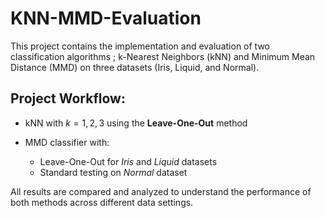 # KNN-MMD-Evaluation
This project contains the implementation and evaluation of two classification algorithms ; k-Nearest Neighbors (kNN) and Minimum Mean Distance (MMD) on three datasets (Iris, Liquid, and Normal).

## Project Workflow:
* kNN with $k = 1, 2, 3$ using the **Leave-One-Out** method
* MMD classifier with:

  * Leave-One-Out for *Iris* and *Liquid* datasets
  * Standard testing on *Normal* dataset

All results are compared and analyzed to understand the performance of both methods across different data settings.

